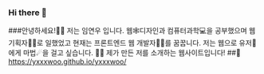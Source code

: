### Hi there 👋

<!--
**yxxxwoo/yxxxwoo** is a ✨ _special_ ✨ repository because its `README.md` (this file) appears on your GitHub profile.

Here are some ideas to get you started:

- 🔭 I’m currently working on ...
- 🌱 I’m currently learning ...
- 👯 I’m looking to collaborate on ...
- 🤔 I’m looking for help with ...
- 💬 Ask me about ...
- 📫 How to reach me: ...
- 😄 Pronouns: ...
- ⚡ Fun fact: ...
-->

###안녕하세요!🙋‍♀
저는 임연우 입니다. 웹🕸디자인과 컴퓨터과학💻을 공부했으며 웹 기획자👩‍💼로 일했었고 현재는 프론트엔드 웹 개발자👩‍💻를 꿈꿉니다. 저는 웹으로 유저🫵에게 마법☄을 걸고 싶습니다. 🧙‍♀️
제가 만든 저를 소개하는 웹사이트입니다! ##📌https://yxxxwoo.github.io/yxxxwoo/

